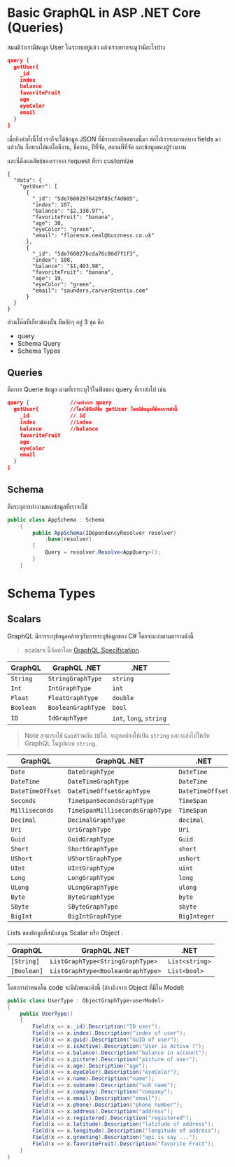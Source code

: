 # Basic GraphQL in ASP .NET Core (Queries)

สมมติว่าเรามีข้อมูล User ในระบบอยู่แล้ว แล้วเราอยากจะดูว่ามีอะไรบ้าง

```json
query {
  getUser{
    _id
    index
    balance
    favoriteFruit
    age
    eyeColor
    email
  }
}
```

เมื่อยิงคำสั่งนี้ไป เราก็จะได้ข้อมูล JSON ที่มีรายละเอียดตามนี้มา
ต่อไปเราจะเอาแค่บาง fields มาแล้วกัน ก็อยากได้แค่ไอดีงาน, ชื่องาน, ปีที่จัด, สถานที่ที่จัด และข้อมูลของผู้ร่วมงาน 

และนี่คือผลลัพธ์ของเราจาก request ที่เรา customize

```
{
  "data": {
    "getUser": [
      {
        "_id": "5de76602976429f85cf4d605",
        "index": 107,
        "balance": "$2,330.97",
        "favoriteFruit": "banana",
        "age": 30,
        "eyeColor": "green",
        "email": "florence.neal@buzzness.co.uk"
      },
      {
        "_id": "5de766027bcda76c80d7f1f3",
        "index": 108,
        "balance": "$1,403.98",
        "favoriteFruit": "banana",
        "age": 19,
        "eyeColor": "green",
        "email": "saunders.carver@zentix.com"
      }
  }
}
```

ส่วนโค๊ดที่เกี่ยวข้องนั้น มีหลักๆ อยู่ 3 ชุด คือ
-   query
-   Schema Query
-   Schema Types

## Queries

คือการ Querie ข้อมูล ตามที่เราระบุไว้ในฟิลของ query ที่เราส่งไป เช่น
```json
query {             //จะทำการ query
  getUser{          //โดยใช้ฟิลที่ชื่อ getUser โดยมีข้อมุลที่ต้องการดังนี้
    _id             // id
    index           //index
    balance         //balance
    favoriteFruit
    age
    eyeColor
    email
  }
}
```

## Schema

คือระบุการทำงานของข้อมูลที่เราจะใช้

```c#
public class AppSchema : Schema
    {
        public AppSchema(IDependencyResolver resolver)
            :base(resolver)
        {
            Query = resolver.Resolve<AppQuery>();
        }
    }
```
# Schema Types

## Scalars

GraphQL มีการระบุข้อมูลคล้ายๆกับการระบุข้อมูลของ C# โดยจะแบ่งตามตารางดังนี้

>scalars นี้จัดทำโดย [GraphQL Specification](https://graphql.github.io/graphql-spec/June2018/#sec-Scalars).

| GraphQL     | GraphQL .NET        | .NET                    |
|-------------|---------------------|-------------------------|
| `String`    | `StringGraphType`   | `string`                |
| `Int`       | `IntGraphType`      | `int`                   |
| `Float`     | `FloatGraphType`    | `double`                |
| `Boolean`   | `BooleanGraphType`  | `bool`                  |
| `ID`        | `IdGraphType`       | `int`, `long`, `string` |

> Note สามารถใช้ `Guid`ร่วมกับ `ID`ได้.  จะถูกแปลงให้เป้น `string` และจะส่งไปให้กับ GraphQL ในรูปแบบ `string`.


| GraphQL          | GraphQL .NET                    | .NET               |
|------------------|---------------------------------|--------------------|
| `Date`           | `DateGraphType`                 | `DateTime`         |
| `DateTime`       | `DateTimeGraphType`             | `DateTime`         |
| `DateTimeOffset` | `DateTimeOffsetGraphType`       | `DateTimeOffset`   |
| `Seconds`        | `TimeSpanSecondsGraphType`      | `TimeSpan`         |
| `Milliseconds`   | `TimeSpanMillisecondsGraphType` | `TimeSpan`         |
| `Decimal` | `DecimalGraphType` | `decimal` |
| `Uri` | `UriGraphType` | `Uri` |
| `Guid` | `GuidGraphType` | `Guid` |
| `Short` | `ShortGraphType` | `short` |
| `UShort` | `UShortGraphType` | `ushort` |
| `UInt` | `UIntGraphType` | `uint` |
| `Long` | `LongGraphType` | `long` |
| `ULong` | `ULongGraphType` | `ulong` |
| `Byte` | `ByteGraphType` | `byte` |
| `SByte` | `SByteGraphType` | `sbyte`
| `BigInt` | `BigIntGraphType` | `BigInteger`

Lists ของข้อมูลที่สนับสนุน Scalar หรือ Object .

| GraphQL    | GraphQL .NET                        | .NET           |
| -----------|-------------------------------------|----------------|
| `[String]` | `ListGraphType<StringGraphType>`    | `List<string>` |
| `[Boolean]` | `ListGraphType<BooleanGraphType>`    | `List<bool>` |

โดยการกำหนดใน code จะมีลักษณะดังนี้ (อ้างอิงจาก Object ที่มีใน Model)
```c#
public class UserType : ObjectGraphType<userModel>
{
    public UserType()
    {
        Field(x => x._id).Description("ID user");
        Field(x => x.index).Description("index of user");
        Field(x => x.guid).Description("GUID of user");
        Field(x => x.isActive).Description("User is Active ?");
        Field(x => x.balance).Description("balance in account");
        Field(x => x.picture).Description("picture of user");
        Field(x => x.age).Description("age");
        Field(x => x.eyeColor).Description("eyeColor");
        Field(x => x.name).Description("name");
        Field(x => x.subname).Description("sub name");
        Field(x => x.company).Description("company");
        Field(x => x.email).Description("email");
        Field(x => x.phone).Description("phone number");
        Field(x => x.address).Description("address");
        Field(x => x.registered).Description("registered");
        Field(x => x.latitude).Description("latitude of address");
        Field(x => x.longitude).Description("longitude of address");
        Field(x => x.greeting).Description("api is say ...");
        Field(x => x.favoriteFruit).Description("favorite Fruit");
    }
}
```